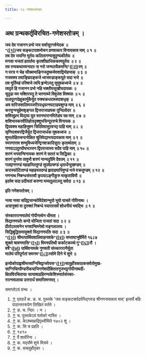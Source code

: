 ```yaml
---
title: १३ गणेशस्तोत्रम्

---
```

## अथ ग्रन्थकर्तृविरचित-गणेशस्तोत्रम् ।

**जय देव गजानन प्रभो जय सर्वासुरगर्वभेदक ॥  
^([\[१\]](#cite_note-1))जय सङ्कटपाशमोचन प्रणवाकार विनायकाव माम् ॥ १ ॥  
तव देव जयन्ति मूर्तयः कलितागण्यसुपुण्यकीर्तयः ॥  
मनसा भजतां हतार्तयः कृतशीघ्राधिककामपूर्तयः ॥ २ ॥  
तव रम्यकथास्वनादरः स नरो जन्मलयैकमन्दि^([\[२\]](#cite_note-2))रम् ॥  
न परत्र न चेह सौख्यभाङ्निजदुष्कर्मवशाद्विमोहभाक् ॥ ३ ॥  
गजवक्त्र तवाङ्घ्रिपङ्कजे ध्वजवज्राङ्कयुते सदा भजे ॥  
तव मूर्तिमहं परिष्वजे त्वयि हृन्मेऽस्तु सुमूषकध्वजे ॥ ४ ॥  
त्वदृते हि गजानन प्रभो नहि भक्तौघसुखौघदायकः ॥  
सुदृढा मम भक्तिरस्तु ते चरणाब्जे विषुधेश विश्वपाः ॥ ५ ॥  
फलपूरगदेक्षुकार्मुकैर्युत रुक्चक्रधराब्जपाशधृक् ॥  
अव वारिजशालिमञ्जरीरदधृग्रत्नघटाढ्यशुण्ड माम् ॥ ६ ॥  
करयुग्मसुहेमशृङ्गल द्विजराजाढ्यक तुन्दिलोदर ॥  
शशिसुप्रभ विद्यया युत स्तनभारानमितेड्य रक्ष माम् ॥ ७ ॥  
शशिभास्करवीतिहोत्रदृक्शुभसिन्दूररुचे विनायक ॥  
द्विपवक्त्र महाहिभूषण त्रिदिवेशासुरवन्द्य पाहि माम् ॥ ८ ॥  
सृणिपाशवरद्विजैर्युत द्विजराजार्धक मूषकध्वज ॥  
शुभलोहितचन्दनोक्षित श्रुतिवेद्याभयदायकाव माम् ॥ ९ ॥  
स्मरणात्तव शम्भुविध्यजेन्द्विनशक्रादिसुराः कृतार्थताम् ॥  
गणपाऽऽपुरघौघभञ्जन द्विपराजास्य सदैव पाहि माम् ॥ १० ॥  
शरणं भगवान्विनायकः शरणं मे सततं च सिद्धिका ॥  
शरणं पुनरेव तावुभौ शरणं नान्यदुपैमि दैवतम् ॥ ११ ॥  
गलद्दानगण्डं महाहस्तितुण्डं सुपर्वप्रचण्डं धृतार्धेन्दुखण्डम् ॥  
करास्फोटिताण्डं महाहस्तदण्डं हृताढ्यारिमुण्डं भजे वक्रतुण्डम् ॥ १२ ॥  
गणनाथ निबन्धसंस्तवौ कृपयाऽङ्गीकुरु मत्कृताविमौ ॥  
इदमेव सदा प्रदीयतां करुणा मय्यतुलाऽस्तु सर्वदा ॥ १३ ॥**

**इति गणेशस्तोत्रम् ।**

**नत्वा नत्वा सद्द्विजान्कोविदेशान्भूयो भूयो याचते गोपिनाथः ।  
अत्रानुक्तं वा दुरुक्तं निबन्धे स्यात्तत्सर्वं शोधनीयं भवद्भिः ॥ १ ॥**

**संस्काररत्नमालेयं गोपीनाथेन धीमता ।  
विद्यागणपतेः कण्ठे योजिता राजतां सदा ॥ २ ॥  
प्रीतोऽस्त्वनेन भगवान्विघ्नेशो मङ्गलालयः ।  
सिद्धिबुद्धिसमायुक्तो विद्यागणपतिः सदा ॥ ३ ॥  
^([\[३\]](#cite_note-3))
श्रीमत्पार्थिवशालिवाहनशके^([\[४\]](#cite_note-4)) सप्ताष्टभूषैर्मिते
१६८७  
शुक्ले श्रावणमासि^([\[५\]](#cite_note-5)) विघ्नपतिथौ कर्काटकस्थे
गु^([\[६\]](#cite_note-6))रौ ।  
वर्षे^([\[७\]](#cite_note-7)) पार्थिवनामके गुणवती संस्काररत्नैर्युता  
मालेयं परिपूर्णतां समगम^([\[८\]](#cite_note-8))त्सोमे दिने भे शुभे ॥**

**इत्योकोपाह्वश्रीमत्साग्निचिद्वाजपेयस^([\[९\]](#cite_note-9))चातुर्होत्रकाठकसर्वतोमुख-  
साग्निचित्पौण्डरीकयाजिगणेशदीक्षिततनूजभट्टगोपीनाथदी-  
क्षितविरचितायाः सत्याषाढहिरण्यकेशिस्मार्तसंस्का-  
ररत्नमालाया उत्तरार्धं समाप्तिमगमत् ।**

समाप्तोऽयं ग्रन्थः ।


1.  [↑](#cite_ref-1) एतदर्धे क. ङ. च. पुस्तके 'जय सङ्कटसर्पदर्पभिद्गरुड
    श्रीगणनायकाव माम्' इत्यर्घे बहिः पाठान्तररूपेण लिखितं वर्तते ।
2.  [↑](#cite_ref-2) ङ. च. न्दिरः । न ।
3.  [↑](#cite_ref-3) च. पुस्तकेऽयं श्लोको नास्ति ।
4.  [↑](#cite_ref-4) क. केऽश्ब्यभ्राद्रिपृथ्वीमिते १७०२ शु ।
5.  [↑](#cite_ref-5) क. सि च प्रहति ।
6.  [↑](#cite_ref-6) १४१०
7.  [↑](#cite_ref-7) र्पे शार्वरिना ।
8.  [↑](#cite_ref-8) क. मद्भौमे शुभे मित्रभे ।
9.  [↑](#cite_ref-9) क. सचतुर्होतृका ।